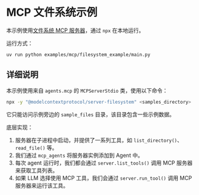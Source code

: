 # MCP 文件系统示例

本示例使用[文件系统 MCP 服务器](https://github.com/modelcontextprotocol/servers/tree/main/src/filesystem)，通过 `npx` 在本地运行。

运行方式：

```
uv run python examples/mcp/filesystem_example/main.py
```

## 详细说明

本示例使用来自 `agents.mcp` 的 `MCPServerStdio` 类，使用以下命令：

```bash
npx -y "@modelcontextprotocol/server-filesystem" <samples_directory>
```

它只能访问示例旁边的 `sample_files` 目录，该目录包含一些示例数据。

底层实现：

1. 服务器在子进程中启动，并提供了一系列工具，如 `list_directory()`、`read_file()` 等。
2. 我们通过 `mcp_agents` 将服务器实例添加到 Agent 中。
3. 每次 agent 运行时，我们都会通过 `server.list_tools()` 调用 MCP 服务器来获取工具列表。
4. 如果 LLM 选择使用 MCP 工具，我们会通过 `server.run_tool()` 调用 MCP 服务器来运行该工具。
